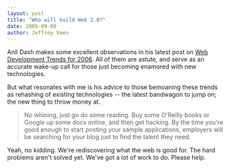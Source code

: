 ```yaml
--- 
layout: post
title: "Who will build Web 2.0?"
date: 2005-09-08
author: Jeffrey Veen
---
```

Anil Dash makes some excellent observations in his latest post on <a href="http://www.dashes.com/anil/2005/09/06/web_development">Web Development Trends for 2006</a>. All of them are astute, and serve as an accurate wake-up call for those just becoming enamored with new technologies.

But what resonates with me is his advice to those bemoaning these trends as rehashing of existing technologies -- the latest bandwagon to jump on; the new thing to throw money at.

<blockquote> No whining, just go do some reading. Buy some O'Reilly books or Google up some docs online, and then get hacking. By the time you're good enough to start posting your sample applications, employers will be searching for your blog just to find the talent they need.</blockquote>

Yeah, no kidding. We're rediscovering what the web is good for. The hard problems aren't solved yet. We've got a lot of work to do. Please help.
&#8203;